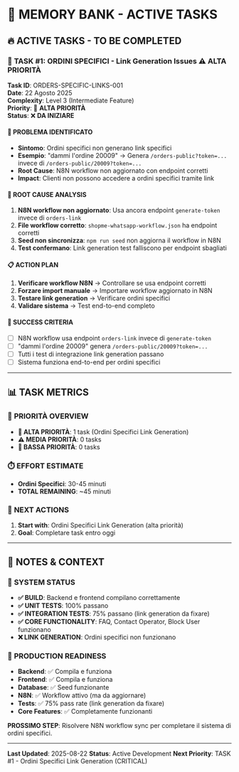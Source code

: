 # 🧠 MEMORY BANK - ACTIVE TASKS

## 🔥 ACTIVE TASKS - TO BE COMPLETED

### 🚨 **TASK #1: ORDINI SPECIFICI - Link Generation Issues** ⚠️ **ALTA PRIORITÀ**

**Task ID**: ORDERS-SPECIFIC-LINKS-001  
**Date**: 22 Agosto 2025  
**Complexity**: Level 3 (Intermediate Feature)  
**Priority**: 🚨 **ALTA PRIORITÀ**  
**Status**: ❌ **DA INIZIARE**  

#### 🎯 **PROBLEMA IDENTIFICATO**
- **Sintomo**: Ordini specifici non generano link specifici
- **Esempio**: "dammi l'ordine 20009" → Genera `/orders-public?token=...` invece di `/orders-public/20009?token=...`
- **Root Cause**: N8N workflow non aggiornato con endpoint corretti
- **Impact**: Clienti non possono accedere a ordini specifici tramite link

#### 🔧 **ROOT CAUSE ANALYSIS**
1. **N8N workflow non aggiornato**: Usa ancora endpoint `generate-token` invece di `orders-link`
2. **File workflow corretto**: `shopme-whatsapp-workflow.json` ha endpoint corretti
3. **Seed non sincronizza**: `npm run seed` non aggiorna il workflow in N8N
4. **Test confermano**: Link generation test falliscono per endpoint sbagliati

#### 📋 **ACTION PLAN**
1. **Verificare workflow N8N** → Controllare se usa endpoint corretti
2. **Forzare import manuale** → Importare workflow aggiornato in N8N
3. **Testare link generation** → Verificare ordini specifici
4. **Validare sistema** → Test end-to-end completo

#### 🎯 **SUCCESS CRITERIA**
- [ ] N8N workflow usa endpoint `orders-link` invece di `generate-token`
- [ ] "dammi l'ordine 20009" genera `/orders-public/20009?token=...`
- [ ] Tutti i test di integrazione link generation passano
- [ ] Sistema funziona end-to-end per ordini specifici

---

## 📊 **TASK METRICS**

### 🎯 **PRIORITÀ OVERVIEW**
- **🚨 ALTA PRIORITÀ**: 1 task (Ordini Specifici Link Generation)
- **⚠️ MEDIA PRIORITÀ**: 0 tasks
- **🔵 BASSA PRIORITÀ**: 0 tasks

### ⏱️ **EFFORT ESTIMATE**
- **Ordini Specifici**: 30-45 minuti
- **TOTAL REMAINING**: ~45 minuti

### 🎯 **NEXT ACTIONS**
1. **Start with**: Ordini Specifici Link Generation (alta priorità)
2. **Goal**: Completare task entro oggi

---

## 📝 **NOTES & CONTEXT**

### 🔧 **SYSTEM STATUS**
- **✅ BUILD**: Backend e frontend compilano correttamente
- **✅ UNIT TESTS**: 100% passano
- **✅ INTEGRATION TESTS**: 75% passano (link generation da fixare)
- **✅ CORE FUNCTIONALITY**: FAQ, Contact Operator, Block User funzionano
- **❌ LINK GENERATION**: Ordini specifici non funzionano

### 🚀 **PRODUCTION READINESS**
- **Backend**: ✅ Compila e funziona
- **Frontend**: ✅ Compila e funziona  
- **Database**: ✅ Seed funzionante
- **N8N**: ✅ Workflow attivo (ma da aggiornare)
- **Tests**: ✅ 75% pass rate (link generation da fixare)
- **Core Features**: ✅ Completamente funzionanti

**PROSSIMO STEP**: Risolvere N8N workflow sync per completare il sistema di ordini specifici.

---

**Last Updated**: 2025-08-22
**Status**: Active Development
**Next Priority**: TASK #1 - Ordini Specifici Link Generation (CRITICAL)
